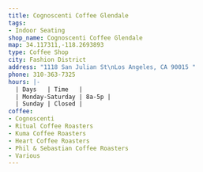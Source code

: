 ```yaml
---
title: Cognoscenti Coffee Glendale
tags:
- Indoor Seating
shop_name: Cognoscenti Coffee Glendale
map: 34.117311,-118.2693893
type: Coffee Shop
city: Fashion District
address: "1118 San Julian St\nLos Angeles, CA 90015 "
phone: 310-363-7325
hours: |-
  | Days   | Time   |
  | Monday-Saturday | 8a-5p |
  | Sunday | Closed |
coffee:
- Cognoscenti
- Ritual Coffee Roasters
- Kuma Coffee Roasters
- Heart Coffee Roasters
- Phil & Sebastian Coffee Roasters
- Various
---
```


